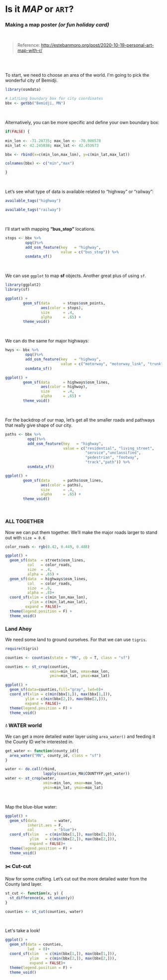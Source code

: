 # Is it *MAP* or **`ART`**?

### Making a map poster *(or fun holiday card)*


<br>

> Reference:
> <http://estebanmoro.org/post/2020-10-19-personal-art-map-with-r/>

<br>
<br>

To start, we need to choose an area of the world. I'm going to pick the wonderful city of Bemidji.
``` r
library(osmdata)

# Lat/Long boundary box for city coordinates
bbx <- getbb("Bemidji, MN")
```

<br>

Alternatively, you can be more specific and define your own boundary box:

``` r
if(FALSE) {
  
min_lon <- -71.28735; max_lon <- -70.900578
min_lat <- 42.245838; max_lat <- 42.453673

bbx <- rbind(x=c(min_lon,max_lon), y=c(min_lat,max_lat))

colnames(bbx) <- c("min","max")

}
```

<br>

Let’s see what type of data is available related to “highway” or
“railway”:

``` r
available_tags("highway")

available_tags("railway")
```

<br>

I’ll start with mapping **“bus\_stop”** locations.

``` r
stops <- bbx %>%
         opq()%>%
         add_osm_feature(key   = "highway", 
                         value = c("bus_stop")) %>%
         osmdata_sf()
```

<br>

We can use `ggplot` to map **sf** objects. Another great plus of using
`sf`.

``` r
library(ggplot2)
library(sf)

ggplot() +
        geom_sf(data      = stops$osm_points,
                aes(color = stops),
                size      = .4,
                alpha     = .65) +
        theme_void()
```

<br>

We can do the same for major highways:

``` r
hwys <- bbx %>%
         opq()%>%
         add_osm_feature(key   = "highway", 
                         value = c("motorway", "motorway_link", "trunk", "primary")) %>%
         osmdata_sf()

ggplot() +
        geom_sf(data      = highways$osm_lines,
                aes(color = highway),
                size      = .4,
                alpha     = .65) +
        theme_void()
```

<br>

For the backdrop of our map, let’s get all the smaller roads and
pathways that really give shape of our city.

``` r
paths <- bbx %>%
          opq()%>%
          add_osm_feature(key   = "highway", 
                          value = c("residential", "living_street",
                                    "service","unclassified",
                                    "pedestrian", "footway",
                                    "track","path")) %>%
          osmdata_sf()

ggplot() +
        geom_sf(data      = paths$osm_lines,
                aes(color = paths),
                size      = .4,
                alpha     = .65) +
        theme_void()
```

<br>

### ALL TOGETHER

Now we can put them together. We’ll make the major roads larger to stand
out with `size = 0.6`

``` r
color_roads <- rgb(0.42, 0.449, 0.488)

ggplot() +
  geom_sf(data  = streets$osm_lines,
          col   = color_roads,
          size  = .4,
          alpha = .65) +
  geom_sf(data  = highways$osm_lines,
          col   = color_roads,
          size  = .6,
          alpha = .8)+
  coord_sf(xlim = c(min_lon,max_lon),
           ylim = c(min_lat,max_lat),
         expand = FALSE)+
  theme(legend.position = F) + 
  theme_void()
```

### Land Ahoy

We need some land to ground ourselves. For that we can use `tigris`.

``` r
require(tigris)

counties <- counties(state = "MN", cb = T, class = "sf")

counties <- st_crop(counties,
                    xmin=min_lon, xmax=max_lon,
                    ymin=min_lat, ymax=max_lat)

ggplot() + 
  geom_sf(data=counties,fill="gray", lwd=0)+
  coord_sf(xlim = c(min(bbx[1,]), max(bbx[1,])), 
         ylim = c(min(bbx[2,]), max(bbx[2,])),
         expand = FALSE)+
  theme(legend.position = F) +
  theme_void()
```

### :droplet: WATER world

We can get a more detailed water layer using `area_water()` and feeding
it the County ID we’re interested in.

``` r
get_water <- function(county_id){
  area_water("MN", county_id, class = "sf")
}

water <- do.call(rbind, 
                 lapply(counties_MA$COUNTYFP,get_water))
water <- st_crop(water,
                 xmin=min_lon, xmax=max_lon,
                 ymin=min_lat, ymax=max_lat)
```

<br>

Map the blue-blue water:

``` r
ggplot() + 
  geom_sf(data        = water,
          inherit.aes = F,
          col         = "blue")+
  coord_sf(xlim   = c(min(bbx[1,]), max(bbx[1,])), 
           ylim   = c(min(bbx[2,]), max(bbx[2,])),
           expand = FALSE)+
  theme(legend.position = F) + 
  theme_void()
```

### :scissors: Cut-cut

Now for some crafting. Let’s cut out the more detailed water from the
County land layer.

``` r
st_cut <- function(x, y) {
  st_difference(x, st_union(y))
}

counties <- st_cut(counties, water)
```

<br>

Let's take a look!

``` r
ggplot() + 
  geom_sf(data = counties,
          lwd  = 0)+
  coord_sf(xlim   = c(min(bbx[1,]), max(bbx[1,])), 
           ylim   = c(min(bbx[2,]), max(bbx[2,])),
           expand = FALSE)+
  theme(legend.position = F) + 
  theme_void()
```

